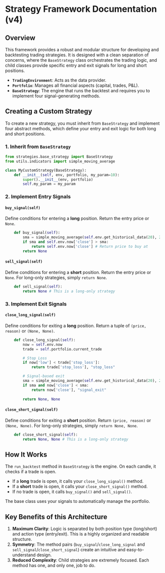 # Strategy Framework Documentation (v4)

## Overview

This framework provides a robust and modular structure for developing and backtesting trading strategies. It is designed with a clean separation of concerns, where the `BaseStrategy` class orchestrates the trading logic, and child classes provide specific entry and exit signals for long and short positions.

- **`TradingEnvironment`**: Acts as the data provider.
- **`Portfolio`**: Manages all financial aspects (capital, trades, P&L).
- **`BaseStrategy`**: The engine that runs the backtest and requires you to implement four signal-generating methods.

## Creating a Custom Strategy

To create a new strategy, you must inherit from `BaseStrategy` and implement four abstract methods, which define your entry and exit logic for both long and short positions.

### 1. Inherit from `BaseStrategy`

```python
from strategies.base_strategy import BaseStrategy
from utils.indicators import simple_moving_average

class MyCustomStrategy(BaseStrategy):
    def __init__(self, env, portfolio, my_param=10):
        super().__init__(env, portfolio)
        self.my_param = my_param
```

### 2. Implement Entry Signals

#### `buy_signal(self)`
Define conditions for entering a **long** position. Return the entry price or `None`.

```python
    def buy_signal(self):
        sma = simple_moving_average(self.env.get_historical_data(20), 20)
        if sma and self.env.now['close'] > sma:
            return self.env.now['close'] # Return price to buy at
        return None
```

#### `sell_signal(self)`
Define conditions for entering a **short** position. Return the entry price or `None`. For long-only strategies, simply `return None`.

```python
    def sell_signal(self):
        return None # This is a long-only strategy
```

### 3. Implement Exit Signals

#### `close_long_signal(self)`
Define conditions for exiting a **long** position. Return a tuple of `(price, reason)` or `(None, None)`.

```python
    def close_long_signal(self):
        now = self.env.now
        trade = self.portfolio.current_trade

        # Stop Loss
        if now['low'] < trade['stop_loss']:
            return trade['stop_loss'], "stop_loss"

        # Signal-based exit
        sma = simple_moving_average(self.env.get_historical_data(20), 20)
        if sma and now['close'] < sma:
            return now['close'], "signal_exit"
            
        return None, None
```

#### `close_short_signal(self)`
Define conditions for exiting a **short** position. Return `(price, reason)` or `(None, None)`. For long-only strategies, simply `return None, None`.

```python
    def close_short_signal(self):
        return None, None # This is a long-only strategy
```

## How It Works

The `run_backtest` method in `BaseStrategy` is the engine. On each candle, it checks if a trade is open.
- If a **long** trade is open, it calls your `close_long_signal()` method.
- If a **short** trade is open, it calls your `close_short_signal()` method.
- If no trade is open, it calls `buy_signal()` and `sell_signal()`.

The base class uses your signals to automatically manage the portfolio.

## Key Benefits of this Architecture

1.  **Maximum Clarity**: Logic is separated by both position type (long/short) and action type (entry/exit). This is a highly organized and readable structure.
2.  **Symmetry**: The method pairs (`buy_signal`/`close_long_signal` and `sell_signal`/`close_short_signal`) create an intuitive and easy-to-understand design.
3.  **Reduced Complexity**: Child strategies are extremely focused. Each method has one, and only one, job to do.